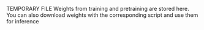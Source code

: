 TEMPORARY FILE
Weights from training and pretraining are stored here.
You can also download weights with the corresponding script and use them for inference
